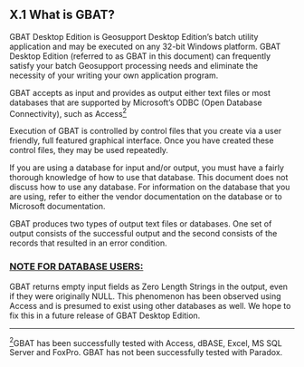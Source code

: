 <h2> X.1 What is GBAT?  </h2>
GBAT Desktop Edition is Geosupport Desktop Edition’s batch utility application and may be executed on any 32-bit Windows platform. GBAT Desktop Edition (referred to as GBAT in this document) can frequently satisfy your batch Geosupport processing needs and eliminate the necessity of your writing your own application program.

GBAT accepts as input and provides as output either text files or most databases that are supported by Microsoft’s ODBC (Open Database Connectivity), such as Access<a href="#section01-2" id="section01-2-2"><sup>2</sup></a>  

Execution of GBAT is controlled by control files that you create via a user friendly, full featured graphical interface. Once you have created these control files, they may be used repeatedly.  

If you are using a database for input and/or output, you must have a fairly thorough knowledge of how to use that database. This document does not discuss how to use any database. For information on the database that you are using, refer to either the vendor documentation on the database or to Microsoft documentation.  

GBAT produces two types of output text files or databases. One set of output consists of the successful output and the second consists of the records that resulted in an error condition.  

<h3><u>NOTE FOR DATABASE USERS:</u></h3>  
GBAT returns empty input fields as Zero Length Strings in the output, even if they were originally NULL. This phenomenon has been observed using Access and is presumed to exist using other databases as well. We hope to fix this in a future release of GBAT Desktop Edition.  

----
<a href="#section01-2-2"><sup id="section01-2">2</sup></a>GBAT has been successfully tested with Access, dBASE, Excel, MS SQL Server and FoxPro. GBAT has not been successfully tested with Paradox.
